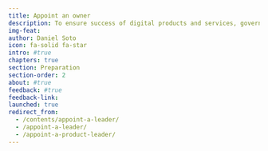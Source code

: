 ```yaml
---
title: Appoint an owner
description: To ensure success of digital products and services, governments must appoint a leader by identifying and empowering a single product owner.
img-feat: 
author: Daniel Soto
icon: fa-solid fa-star
intro: #true
chapters: true
section: Preparation
section-order: 2
about: #true
feedback: #true
feedback-link: 
launched: true
redirect_from:
  - /contents/appoint-a-leader/
  - /appoint-a-leader/
  - /appoint-a-product-leader/
---
```


